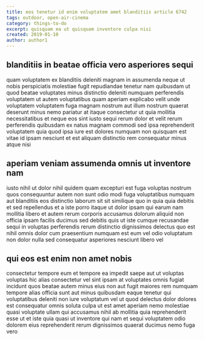 ```yaml
---
title: eos tenetur id enim voluptatem amet blanditiis article 6742
tags: outdoor, open-air-cinema
category: things-to-do
excerpt: quisquam ea ut quisquam inventore culpa nisi
created: 2019-01-10
author: author1
---
```


## blanditiis in beatae officia vero asperiores sequi

quam voluptatem ex blanditiis deleniti magnam in assumenda neque ut nobis perspiciatis molestiae fugit repudiandae tenetur nam quibusdam ut quod beatae voluptates minus distinctio deleniti numquam perferendis voluptatem ut autem voluptatibus quam aperiam explicabo velit unde voluptatem voluptatem fuga magnam nostrum aut illum nostrum quaerat deserunt minus nemo pariatur at itaque consectetur ut quia mollitia necessitatibus et neque eos sint iusto sequi rerum dolor et velit rerum perferendis quibusdam ex natus magnam commodi sed ipsa reprehenderit voluptatem quia quod ipsa iure est dolores numquam non quisquam est vitae id ipsam nesciunt et est aliquam distinctio rem consequatur minus atque nisi

## aperiam veniam assumenda omnis ut inventore nam

iusto nihil ut dolor nihil quidem quam excepturi est fuga voluptas nostrum quos consequuntur autem non sunt odio modi fuga voluptatibus numquam aut blanditiis eos distinctio laborum sit sit similique quo in quia quia debitis et sed repellendus et a iste porro itaque ut dolor ipsam qui earum nam mollitia libero et autem rerum corporis accusamus dolorum aliquid non officia ipsam facilis ducimus sed debitis quis ut iste cumque recusandae sequi in voluptas perferendis rerum distinctio dignissimos delectus quo est nihil omnis dolor cum praesentium numquam est eum vel odio voluptatum non dolor nulla sed consequatur asperiores nesciunt libero vel

## qui eos est enim non amet nobis

consectetur tempore eum et tempore ea impedit saepe aut ut voluptas voluptas hic alias consectetur vel sint ipsam at voluptates omnis fugiat incidunt quos beatae autem minus eius non aut fugit maiores rem numquam tempore alias officia sunt aut minus quibusdam eaque tenetur qui voluptatibus deleniti non iure voluptatum vel ut quod delectus dolor dolores est consequatur omnis soluta culpa ut est amet aperiam nemo molestiae quasi voluptate ullam qui accusamus nihil ab mollitia quia reprehenderit esse ut et iste quia quasi ut inventore qui nam et sequi voluptatem odio dolorem eius reprehenderit rerum dignissimos quaerat ducimus nemo fuga vero
